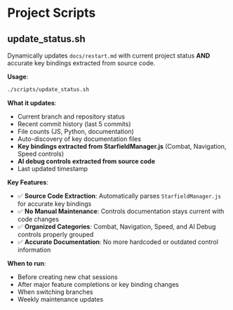 # Project Scripts

## update_status.sh

Dynamically updates `docs/restart.md` with current project status **AND** accurate key bindings extracted from source code.

**Usage**:
```bash
./scripts/update_status.sh
```

**What it updates**:
- Current branch and repository status
- Recent commit history (last 5 commits)
- File counts (JS, Python, documentation)
- Auto-discovery of key documentation files
- **Key bindings extracted from StarfieldManager.js** (Combat, Navigation, Speed controls)
- **AI debug controls extracted from source code**
- Last updated timestamp

**Key Features**:
- ✅ **Source Code Extraction**: Automatically parses `StarfieldManager.js` for accurate key bindings
- ✅ **No Manual Maintenance**: Controls documentation stays current with code changes
- ✅ **Organized Categories**: Combat, Navigation, Speed, and AI Debug controls properly grouped
- ✅ **Accurate Documentation**: No more hardcoded or outdated control information

**When to run**:
- Before creating new chat sessions
- After major feature completions or key binding changes
- When switching branches
- Weekly maintenance updates
